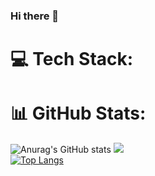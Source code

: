 ### Hi there 👋

<!--
**LYS-1/LYS-1** is a ✨ _special_ ✨ repository because its `README.md` (this file) appears on your GitHub profile.

Here are some ideas to get you started:

- 🔭 I’m currently working on ...
- 🌱 I’m currently learning ...
- 👯 I’m looking to collaborate on ...
- 🤔 I’m looking for help with ...
- 💬 Ask me about ...
- 📫 How to reach me: ...
- 😄 Pronouns: ...
- ⚡ Fun fact: ...
-->

# 💻 Tech Stack:

# 📊 GitHub Stats:
![Anurag's GitHub stats](https://github-readme-stats.vercel.app/api?username=LYS-1&show_icons=true&theme=dark)
![](https://github-readme-streak-stats.herokuapp.com/?user=LYS-1&theme=dark&hide_border=false)<br>
[![Top Langs](https://github-readme-stats.vercel.app/api/top-langs/?username=LYS-1&layout=donut-vertical)](https://github.com/anuraghazra/github-readme-stats)

